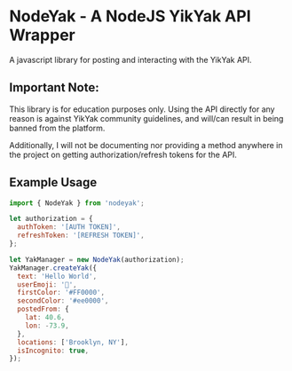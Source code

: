 # NodeYak - A NodeJS YikYak API Wrapper

A javascript library for posting and interacting with the YikYak API.

## Important Note:

This library is for education purposes only. Using the API directly for any reason is against YikYak community guidelines, and will/can result in being banned from the platform.

Additionally, I will not be documenting nor providing a method anywhere in the project on getting authorization/refresh tokens for the API.

## Example Usage

```js
import { NodeYak } from 'nodeyak';

let authorization = {
  authToken: '[AUTH TOKEN]',
  refreshToken: '[REFRESH TOKEN]',
};

let YakManager = new NodeYak(authorization);
YakManager.createYak({
  text: 'Hello World',
  userEmoji: '🤠',
  firstColor: '#FF0000',
  secondColor: '#ee0000',
  postedFrom: {
    lat: 40.6,
    lon: -73.9,
  },
  locations: ['Brooklyn, NY'],
  isIncognito: true,
});
```
